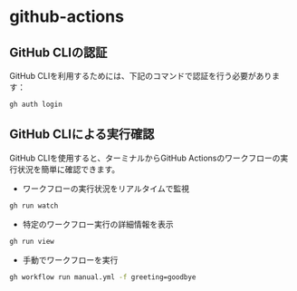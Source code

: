 # github-actions

## GitHub CLIの認証

GitHub CLIを利用するためには、下記のコマンドで認証を行う必要があります：

```
gh auth login
```

## GitHub CLIによる実行確認

GitHub CLIを使用すると、ターミナルからGitHub Actionsのワークフローの実行状況を簡単に確認できます。

- ワークフローの実行状況をリアルタイムで監視

```bash
gh run watch
```

- 特定のワークフロー実行の詳細情報を表示

```bash
gh run view
```

- 手動でワークフローを実行

```bash
gh workflow run manual.yml -f greeting=goodbye
```
